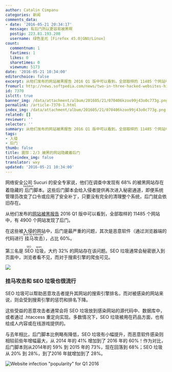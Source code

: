 ```yaml
---
author: Catalin Cimpanu
categories: 新闻
comments_data:
- date: '2016-05-21 20:34:17'
  message: 有后门所以更容易被黑啊
  postip: 223.81.193.208
  username: 绿色圣光 [Firefox 45.0|GNU/Linux]
count:
  commentnum: 1
  favtimes: 1
  likes: 0
  sharetimes: 0
  viewnum: 5173
date: '2016-05-21 10:34:00'
editorchoice: false
excerpt: 从他们发布的网站被黑报告 2016 Q1 版中可以看到，全部取样的 11485 个网站中，有 4900 个网站发现了后门。
fromurl: http://news.softpedia.com/news/two-in-three-hacked-websites-hide-a-backdoor-504242.shtml
id: 7370
islctt: true
banner_img: /data/attachment/album/201605/21/070406kzoo99j43o0c773g.png
permalink: /article-7370-1.html
index_img: /data/attachment/album/201605/21/070406kzoo99j43o0c773g.png.thumb.jpg
related: []
reviewer: ''
selector: ''
summary: 从他们发布的网站被黑报告 2016 Q1 版中可以看到，全部取样的 11485 个网站中，有 4900 个网站发现了后门。
tags:
- 入侵
- 后门
thumb: false
title: 震惊：2/3 被黑的网站隐藏着后门
titleindex_img: false
translator: wxy
updated: '2016-05-21 10:34:00'
---
```


网络安全公司 Sucuri 的安全专家说，他们在调查中发现有 68% 的被黑网站存在着隐藏的<ruby> 后门 <rp>  （ </rp> <rt>  backdoor </rt> <rp>  ） </rp></ruby>脚本。这些后门脚本会给入侵者提供再次进入秘密通道，即便系统管理员改变了口令或应用了安全补丁，只要没有完全的清理整个系统，后门就会依旧存在。


从他们发布的[网站被黑报告](https://sucuri.net/website-security/Reports/Sucuri-Website-Hacked-Report-2016Q1.pdf) 2016 Q1 版中可以看到，全部取样的 11485 个网站中，有 4900 个网站发现了后门。


在这些被入侵的网站中，后门是最严重的问题，其次是恶意软件（通过浏览器端的代码进行<ruby> 挂马攻击 <rp>  （ </rp> <rt>  drive-by download </rt> <rp>  ） </rp></ruby>），占比 60%。


第三名是 <ruby> SEO 垃圾 <rp>  （ </rp> <rt>  SEO spam </rt> <rp>  ） </rp></ruby>，大约 32% 的网站存在该问题。SEO 垃圾通常会秘密嵌入到页面中，浏览者看不见，而对于搜索引擎的爬虫可见。


![](/data/attachment/album/201605/21/070406kzoo99j43o0c773g.png)


### 挂马攻击和 SEO 垃圾也很流行


SEO 垃圾可以帮助恶意攻击者提升其网站的搜索引擎排名，而对被感染的网站来说，则会受到搜索引擎的惩罚和排名下降。


这些受益的恶意攻击者通常会将 SEO 垃圾放到感染网站的源代码中、数据库中，或者通过 .htaccess 重定向实现。多数情况下，SEO 垃圾被用在药品方面，也有给成人内容或在线游戏提供的。


与去年相比，后门脚本比例略有降低，SEO 垃圾有小幅提升，而恶意软件感染则相较前些年增幅最大，从 2014 年的 41% 增加到了 2016 年的 60%！作为对比，后门脚本则从2014年的 59% 到 2015 年的 73%，现在回落到 68%；SEO 垃圾从 20% 到 28%，到了2016 年就增加到了 28%。


![Website infection "popularity" for Q1 2016](/data/attachment/album/201605/21/070407vehpv661wbzmu1ey.jpg "Website infection \"popularity\" for Q1 2016")